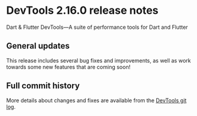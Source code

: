 # DevTools 2.16.0 release notes

Dart & Flutter DevTools&mdash;A suite of performance tools
for Dart and Flutter

## General updates

This release includes several bug fixes and improvements, as well as
work towards some new features that are coming soon!

## Full commit history

More details about changes and fixes are available from the
[DevTools git log](https://github.com/flutter/devtools/commits/master).
